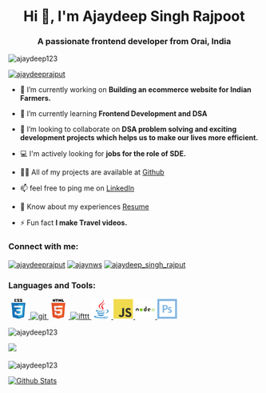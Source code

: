 <h1 align="center">Hi 👋, I'm Ajaydeep Singh Rajpoot</h1>
<h3 align="center">A passionate frontend developer from Orai, India</h3>

<p align="left"> <img src="https://komarev.com/ghpvc/?username=ajaydeep123&label=Profile%20views&color=0e75b6&style=flat" alt="ajaydeep123" /> </p>

<p align="left"> <a href="https://twitter.com/ajaydeeprajput" target="blank"><img src="https://img.shields.io/twitter/follow/ajaydeeprajput?logo=twitter&style=for-the-badge" alt="ajaydeeprajput" /></a> </p>

- 🔭 I’m currently working on **Building an ecommerce website for Indian Farmers.**

- 🌱 I’m currently learning **Frontend Development and DSA**

- 👯 I’m looking to collaborate on **DSA problem solving and exciting development projects which helps us to make our lives more efficient.**

- 💻 I'm actively looking for **jobs for the role of SDE.**

- 👨‍💻 All of my projects are available at [Github](https://github.com/Ajaydeep123)

- 📫 feel free to ping me on [LinkedIn](https://www.linkedin.com/in/ajaynws)

- 📄 Know about my experiences [Resume](https://drive.google.com/file/d/1b4buj8ECnWj7iIVBOr-5bH1rKrHVNqf9/view?usp=drivesdk)

- ⚡ Fun fact **I make Travel videos.**

<h3 align="left">Connect with me:</h3>
<p align="left">
<a href="https://twitter.com/ajaydeeprajput" target="blank"><img align="center" src="https://raw.githubusercontent.com/rahuldkjain/github-profile-readme-generator/master/src/images/icons/Social/twitter.svg" alt="ajaydeeprajput" height="30" width="40" /></a>
<a href="https://linkedin.com/in/ajaynws" target="blank"><img align="center" src="https://raw.githubusercontent.com/rahuldkjain/github-profile-readme-generator/master/src/images/icons/Social/linked-in-alt.svg" alt="ajaynws" height="30" width="40" /></a>
<a href="https://instagram.com/ajaydeep_singh_rajput" target="blank"><img align="center" src="https://raw.githubusercontent.com/rahuldkjain/github-profile-readme-generator/master/src/images/icons/Social/instagram.svg" alt="ajaydeep_singh_rajput" height="30" width="40" /></a>
</p>




<h3 align="left">Languages and Tools:</h3>
<p align="left"> <a href="https://www.w3schools.com/css/" target="_blank" rel="noreferrer"> <img src="https://raw.githubusercontent.com/devicons/devicon/master/icons/css3/css3-original-wordmark.svg" alt="css3" width="40" height="40"/> </a> <a href="https://git-scm.com/" target="_blank" rel="noreferrer"> <img src="https://www.vectorlogo.zone/logos/git-scm/git-scm-icon.svg" alt="git" width="40" height="40"/> </a> <a href="https://www.w3.org/html/" target="_blank" rel="noreferrer"> <img src="https://raw.githubusercontent.com/devicons/devicon/master/icons/html5/html5-original-wordmark.svg" alt="html5" width="40" height="40"/> </a> <a href="https://ifttt.com/" target="_blank" rel="noreferrer"> <img src="https://www.vectorlogo.zone/logos/ifttt/ifttt-ar21.svg" alt="ifttt" width="40" height="40"/> </a> <a href="https://www.java.com" target="_blank" rel="noreferrer"> <img src="https://raw.githubusercontent.com/devicons/devicon/master/icons/java/java-original.svg" alt="java" width="40" height="40"/> </a> <a href="https://developer.mozilla.org/en-US/docs/Web/JavaScript" target="_blank" rel="noreferrer"> <img src="https://raw.githubusercontent.com/devicons/devicon/master/icons/javascript/javascript-original.svg" alt="javascript" width="40" height="40"/> </a> <a href="https://nodejs.org" target="_blank" rel="noreferrer"> <img src="https://raw.githubusercontent.com/devicons/devicon/master/icons/nodejs/nodejs-original-wordmark.svg" alt="nodejs" width="40" height="40"/> </a> <a href="https://www.photoshop.com/en" target="_blank" rel="noreferrer"> <img src="https://raw.githubusercontent.com/devicons/devicon/master/icons/photoshop/photoshop-line.svg" alt="photoshop" width="40" height="40"/> </a> </p>

<p><img align="center" src="https://github-readme-stats.vercel.app/api/top-langs?username=ajaydeep123&show_icons=true&locale=en&layout=compact" alt="ajaydeep123" /></p>
<img 
   src="https://github-readme-stats.vercel.app/api?username=ajaydeep123&show_icons=true&theme=tokyonight" 
/>
<p><img align="center" src="https://github-readme-streak-stats.herokuapp.com/?user=ajaydeep123&" alt="ajaydeep123" /></p>
<a target= blank rel= no opener noreferrer href= https://raw.githubusercontent.com/bornmay/bornmay/update/svg/bottom.svg"><img src="https://raw.githubusercontent.com/bornmay/bornmay/Update/svg/Bottom.svg" alt="Github Stats" style="max-width: 100%;"></a>
